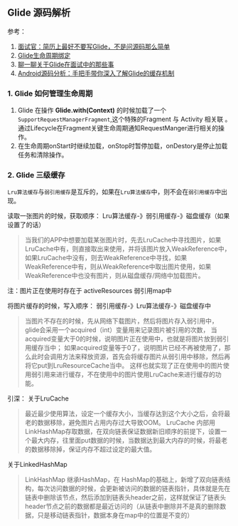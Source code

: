 ## Glide 源码解析

参考： 

1. [面试官：简历上最好不要写Glide，不是问源码那么简单](https://juejin.cn/post/6844903986412126216)
1. [Glide生命周期绑定](https://blog.csdn.net/xiaopangcame/article/details/118913626)
1. [聊一聊关于Glide在面试中的那些事](https://juejin.cn/post/6844904002551808013)
1. [Android源码分析：手把手带你深入了解Glide的缓存机制](https://juejin.cn/post/6844903583280791559)



### 1. Glide 如何管理生命周期

1. Glide 在操作 **Glide.with(Context)** 的时候加载了一个 `SupportRequestManagerFragment`,这个特殊的Fragment 与 Activity 相关联  。通过Lifecycle在Fragment关键生命周期通知RequestManger进行相关的操作。
2. 在生命周期onStart时继续加载，onStop时暂停加载，onDestory是停止加载任务和清除操作。


### 2. Glide 三级缓存

 `Lru算法缓存`与`弱引用缓存`是互斥的，如果在`Lru算法缓存`中，则不会在`弱引用缓存`中出现。

读取一张图片的时候，获取顺序： Lru算法缓存-》弱引用缓存-》磁盘缓存（如果设置了的话）

> 当我们的APP中想要加载某张图片时，先去LruCache中寻找图片，如果LruCache中有，则直接取出来使用，并将该图片放入WeakReference中，如果LruCache中没有，则去WeakReference中寻找，如果WeakReference中有，则从WeakReference中取出图片使用，如果WeakReference中也没有图片，则从磁盘缓存/网络中加载图片。

注：图片正在使用时存在于 activeResources 弱引用map中

将图片缓存的时候，写入顺序： 弱引用缓存-》Lru算法缓存-》磁盘缓存中

> 当图片不存在的时候，先从网络下载图片，然后将图片存入弱引用中，glide会采用一个acquired（int）变量用来记录图片被引用的次数， 当acquired变量大于0的时候，说明图片正在使用中，也就是将图片放到弱引用缓存当中； 如果acquired变量等于0了，说明图片已经不再被使用了，那么此时会调用方法来释放资源，首先会将缓存图片从弱引用中移除，然后再将它put到LruResourceCache当中。 这样也就实现了正在使用中的图片使用弱引用来进行缓存，不在使用中的图片使用LruCache来进行缓存的功能。

引深： 关于LruCache

> 最近最少使用算法，设定一个缓存大小，当缓存达到这个大小之后，会将最老的数据移除，避免图片占用内存过大导致OOM。 LruCache 内部用LinkHashMap存取数据，在双向链表保证数据新旧顺序的前提下，设置一个最大内存，往里面put数据的时候，当数据达到最大内存的时候，将最老的数据移除掉，保证内存不超过设定的最大值。

关于LinkedHashMap

> LinkHashMap 继承HashMap，在 HashMap的基础上，新增了双向链表结构，每次访问数据的时候，会更新被访问的数据的链表指针，具体就是先在链表中删除该节点，然后添加到链表头header之前，这样就保证了链表头header节点之前的数据都是最近访问的（从链表中删除并不是真的删除数据，只是移动链表指针，数据本身在map中的位置是不变的）







